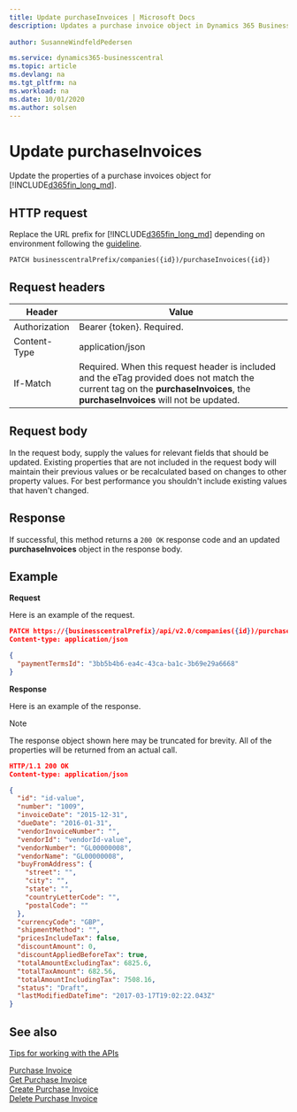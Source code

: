 ```yaml
---
title: Update purchaseInvoices | Microsoft Docs
description: Updates a purchase invoice object in Dynamics 365 Business Central.
 
author: SusanneWindfeldPedersen

ms.service: dynamics365-businesscentral
ms.topic: article
ms.devlang: na
ms.tgt_pltfrm: na
ms.workload: na
ms.date: 10/01/2020
ms.author: solsen
---
```


# Update purchaseInvoices
Update the properties of a purchase invoices object for [!INCLUDE[d365fin_long_md](../../includes/d365fin_long_md.md)].

## HTTP request
Replace the URL prefix for [!INCLUDE[d365fin_long_md](../../includes/d365fin_long_md.md)] depending on environment following the [guideline](../../v2.0/endpoints-apis-for-dynamics.md).

```
PATCH businesscentralPrefix/companies({id})/purchaseInvoices({id})
```

## Request headers

|Header        |Value                    |
|--------------|-------------------------|
|Authorization |Bearer {token}. Required.|
|Content-Type  |application/json         |
|If-Match      |Required. When this request header is included and the eTag provided does not match the current tag on the **purchaseInvoices**, the **purchaseInvoices** will not be updated. |

## Request body
In the request body, supply the values for relevant fields that should be updated. Existing properties that are not included in the request body will maintain their previous values or be recalculated based on changes to other property values. For best performance you shouldn't include existing values that haven't changed.

## Response
If successful, this method returns a ```200 OK``` response code and an updated **purchaseInvoices** object in the response body.

## Example

**Request**

Here is an example of the request.
```json
PATCH https://{businesscentralPrefix}/api/v2.0/companies({id})/purchaseInvoices({id})
Content-type: application/json

{
  "paymentTermsId": "3bb5b4b6-ea4c-43ca-ba1c-3b69e29a6668"
}
```

**Response**

Here is an example of the response. 

> [!NOTE]  
> The response object shown here may be truncated for brevity. All of the properties will be returned from an actual call.

```json
HTTP/1.1 200 OK
Content-type: application/json

{
  "id": "id-value",
  "number": "1009",
  "invoiceDate": "2015-12-31",
  "dueDate": "2016-01-31",
  "vendorInvoiceNumber": "",
  "vendorId": "vendorId-value",
  "vendorNumber": "GL00000008",
  "vendorName": "GL00000008",
  "buyFromAddress": {
    "street": "",
    "city": "",
    "state": "",
    "countryLetterCode": "",
    "postalCode": ""
  },
  "currencyCode": "GBP",
  "shipmentMethod": "",
  "pricesIncludeTax": false,
  "discountAmount": 0,
  "discountAppliedBeforeTax": true,
  "totalAmountExcludingTax": 6825.6,
  "totalTaxAmount": 682.56,
  "totalAmountIncludingTax": 7508.16,
  "status": "Draft",
  "lastModifiedDateTime": "2017-03-17T19:02:22.043Z"
}
```

## See also
[Tips for working with the APIs](/dynamics365/business-central/dev-itpro/developer/devenv-connect-apps-tips)  

[Purchase Invoice](../resources/dynamics_purchaseinvoice.md)  
[Get Purchase Invoice](../api/dynamics_purchaseinvoice_get.md)  
[Create Purchase Invoice](../api/dynamics_create_purchaseinvoice.md)  
[Delete Purchase Invoice](../api/dynamics_purchaseinvoice_delete.md)  